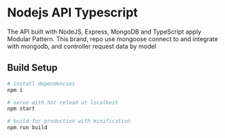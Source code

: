 # Nodejs API Typescript
The API built with NodeJS, Express, MongoDB and TypeScript apply Modular  Pattern.
This brand, repo use mongoose connect to and integrate with mongodb, and controller request data by model

## Build Setup

``` bash
# install dependencies
npm i

# serve with hot reload at localhost
npm start

# build for production with minification
npm run build
